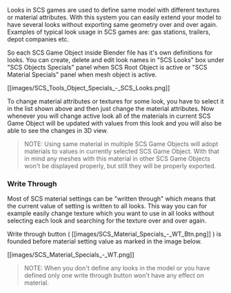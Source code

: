 Looks in SCS games are used to define same model with different textures or material attributes. With this system you can easily extend your model to have several looks without exporting same geometry over and over again. Examples of typical look usage in SCS games are: gas stations, trailers, depot companies etc.

So each SCS Game Object inside Blender file has it's own definitions for looks. You can create, delete and edit look names in "SCS Looks" box under "SCS Objects Specials" panel when SCS Root Object is active or "SCS Material Specials" panel when mesh object is active.

[[images/SCS_Tools_Object_Specials_-_SCS_Looks.png]]

To change material attributes or textures for some look, you have to select it in the list shown above and then just change the material attributes. Now whenever you will change active look all of the materials in current SCS Game Object will be updated with values from this look and you will also be able to see the changes in 3D view.

> NOTE: Using same material in multiple SCS Game Objects will adopt materials to values in currently selected SCS Game Object. With that in mind any meshes with this material in other SCS Game Objects won't be displayed properly, but still they will be properly exported.


### Write Through

Most of SCS material settings can be "written through" which means that the current value of setting is written to all looks. This way you can for example easily change texture which you want to use in all looks without selecting each look and searching for the texture over and over again.

Write through button ( [[images/SCS_Material_Specials_-_WT_Btn.png]] ) is founded before material setting value as marked in the image below.

[[images/SCS_Material_Specials_-_WT.png]]

> NOTE: When you don't define any looks in the model or you have defined only one write through button won't have any effect on material.